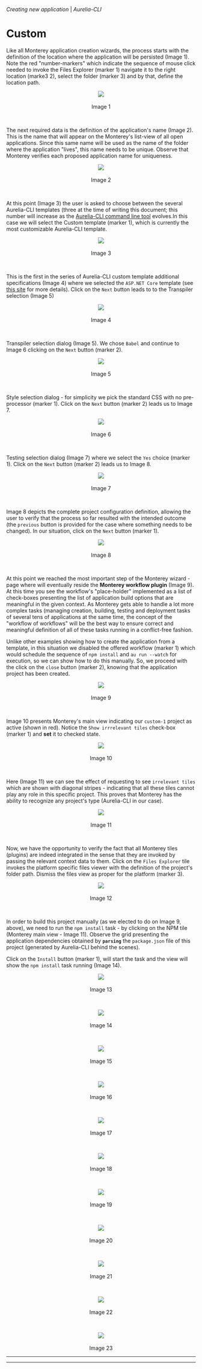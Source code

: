 _Creating new application_ | _Aurelia-CLI_
# Custom
Like all Monterey application creation wizards, the process starts with the definition of the location where the application will be persisted (Image 1). Note the red "number-markers" which indicate the sequence of mouse click needed to invoke the Files Explorer (marker 1) navigate it to the right location (marke3 2), select the folder (marker 3) and by that, define the location path.

<p align=center>
  <img src="https://cloud.githubusercontent.com/assets/2712405/17986728/234d84be-6aea-11e6-8320-0c10376ef56c.png"></img>
 <br><br>
Image 1
</p>

<br>

The next required data is the definition of the application's name (Image 2). This is the name that will appear on the Monterey's list-view of all open applications. Since this same name will be used as the name of the folder where the application "lives", this name needs to be unique. Observe that Monterey verifies each proposed application name for uniqueness.

<p align=center>
  <img src="https://cloud.githubusercontent.com/assets/2712405/17986764/5f872ade-6aea-11e6-8fd4-7ffb08f3a999.png"></img>
 <br><br>
Image 2
</p>

<br>

At this point (Image 3) the user is asked to choose between the several Aurelia-CLI templates (three at the time of writing this document; this number will increase as the [Aurelia-CLI command line tool](https://github.com/aurelia/cli/blob/master/README.md) evolves.In this case we will select the Custom template (marker 1), which is currently the most customizable Aurelia-CLI template.

<p align=center>
  <img src="https://cloud.githubusercontent.com/assets/2712405/17986798/8f3c7e0a-6aea-11e6-83b7-0fa3c9250952.png"></img>
 <br><br>
Image 3
</p>

<br>

This is the first in the series of Aurelia-CLI custom template additional specifications (Image 4) where we selected the `ASP.NET Core` template (see [this site](http://www.asp.net/core) for more details). Click on the `Next` button leads to to the Transpiler selection (Image 5)

<p align=center>
  <img src="https://cloud.githubusercontent.com/assets/2712405/17986829/b45245a8-6aea-11e6-9793-cf35c6ae3620.png"></img>
 <br><br>
Image 4
</p>

<br>

Transpiler selection dialog (Image 5). We chose `Babel` and continue to Image 6 clicking on the `Next` button (marker 2).

<p align=center>
  <img src="https://cloud.githubusercontent.com/assets/2712405/17986865/dc0b6070-6aea-11e6-8a87-72c8692a5e89.png"></img>
 <br><br>
Image 5
</p>

<br>

Style selection dialog - for simplicity we pick the standard CSS with no pre-processor (marker 1). Click on the `Next` button (marker 2) leads us to Image 7.

<p align=center>
  <img src="https://cloud.githubusercontent.com/assets/2712405/17986897/067f9592-6aeb-11e6-9041-705d93ebdf6e.png"></img>
 <br><br>
Image 6
</p>

<br>

Testing selection dialog (Image 7) where we select the `Yes` choice (marker 1). Click on the `Next` button (marker 2) leads us to Image 8.

<p align=center>
  <img src="https://cloud.githubusercontent.com/assets/2712405/17986934/2dd77218-6aeb-11e6-99ca-e2bef5583ca8.png"></img>
 <br><br>
Image 7
</p>

<br>

Image 8 depicts the complete project configuration definition, allowing the user to verify that the process so far resulted with the intended outcome (the `previous` button is provided for the case where something needs to be changed). In our situation, click on the `Next` button (marker 1).
<p align=center>
  <img src="https://cloud.githubusercontent.com/assets/2712405/17986961/5b4b6d80-6aeb-11e6-90c8-d2d4922f137b.png"></img>
 <br><br>
Image 8
</p>

<br>

At this point we reached the most important step of the Monterey wizard - page where will eventually reside the **Monterey workflow plugin** (Image 9). At this time you see the workflow's "place-holder" implemented as a list of check-boxes presenting the list of application build options that are meaningful in the given context. As Monterey gets able to handle a lot more complex tasks (managing creation, building, testing and deployment tasks of several tens of applications at the same time, the concept of the "workflow of workflows" will be the best way to ensure correct and meaningful definition of all of these tasks running in a conflict-free fashion.

Unlike other examples showing how to create the application from a template, in this situation we disabled the offered workflow (marker 1) which would schedule the sequence of `npm install` and `au run --watch` for execution, so we can show how to do this manually. So, we proceed with the click on the `close` button (marker 2), knowing that the application project has been created.

<p align=center>
  <img src="https://cloud.githubusercontent.com/assets/2712405/17987075/fcf8937e-6aeb-11e6-9dc3-5f511a4a8e66.png"></img>
 <br><br>
Image 9
</p>

<br>

Image 10 presents Monterey's main view indicating our `custom-1` project as active (shown in red). Notice the `Show irrrelevant tiles` check-box (marker 1) and **set** it to checked state.

<p align=center>
  <img src="https://cloud.githubusercontent.com/assets/2712405/17987184/9031b0f8-6aec-11e6-8620-235c930e533a.png"></img>
 <br><br>
Image 10
</p>

<br>


Here (Image 11) we can see the effect of requesting to see `irrelevant tiles` which are shown with diagonal stripes - indicating that all these tiles cannot play any role in this specific project. This proves that Monterey has the ability to recognize any project's type (Aurelia-CLI in our case).

<p align=center>
  <img src="https://cloud.githubusercontent.com/assets/2712405/17987221/cdd13780-6aec-11e6-993c-767339ef3a0b.png"></img>
 <br><br>
Image 11
</p>

<br>

Now, we have the opportunity to verify the fact that all Monterey tiles (plugins) are indeed integrated in the sense that they are invoked by passing the relevant context data to them. Click on the `Files Explorer` tile invokes the platform specific files viewer with the definition of the project's folder path. Dismiss the files view as proper for the platform (marker 3).

<p align=center>
  <img src="https://cloud.githubusercontent.com/assets/2712405/17987264/02271f7c-6aed-11e6-9e1c-a9be6c35f679.png"></img>
 <br><br>
Image 12
</p>

<br>

In order to build this project manually (as we elected to do on Image 9, above), we need to run the `npm install` task - by clicking on the NPM tile (Monterey main view - Image 11). Observe the grid presenting the application dependencies obtained by **`parsing`** the `package.json` file of this project (generated by Aurelia-CLI behind the scenes). 

Click on the `Install` button (marker 1), will start the task and the view will show the `npm install` task running (Image 14). 

<p align=center>
  <img src="https://cloud.githubusercontent.com/assets/2712405/17987306/323a0508-6aed-11e6-89da-636cce6e1204.png"></img>
 <br><br>
Image 13
</p>

<br>
<p align=center>
  <img src="https://cloud.githubusercontent.com/assets/2712405/17987327/5569740a-6aed-11e6-9484-41bd3a7089cb.png"></img>
 <br><br>
Image 14
</p>

<br>
<p align=center>
  <img src="https://cloud.githubusercontent.com/assets/2712405/17987362/8e974856-6aed-11e6-8e7b-699e376887b8.png"></img>
 <br><br>
Image 15
</p>

<br>
<p align=center>
  <img src="https://cloud.githubusercontent.com/assets/2712405/17987392/bc070e20-6aed-11e6-976c-4aa1392ed057.png"></img>
 <br><br>
Image 16
</p>

<br>
<p align=center>
  <img src="https://cloud.githubusercontent.com/assets/2712405/17987419/e97b3958-6aed-11e6-9306-3d347848437b.png"></img>
 <br><br>
Image 17
</p>

<br>
<p align=center>
  <img src="https://cloud.githubusercontent.com/assets/2712405/17987453/1281d9c4-6aee-11e6-8215-03378c0dfe59.png"></img>
 <br><br>
Image 18
</p>

<br>
<p align=center>
  <img src="https://cloud.githubusercontent.com/assets/2712405/17987505/446edefa-6aee-11e6-81f8-8136b563b869.png"></img>
 <br><br>
Image 19
</p>

<br>
<p align=center>
  <img src="https://cloud.githubusercontent.com/assets/2712405/17987536/6dbc0e68-6aee-11e6-8d04-0842d3aadc93.png"></img>
 <br><br>
Image 20
</p>

<br>
<p align=center>
  <img src="https://cloud.githubusercontent.com/assets/2712405/17987589/aa726d70-6aee-11e6-92f9-8f2a731ae00a.png"></img>
 <br><br>
Image 21
</p>

<br>
<p align=center>
  <img src="https://cloud.githubusercontent.com/assets/2712405/17987630/f4118ccc-6aee-11e6-8b91-e5ab16aaa08b.png"></img>
 <br><br>
Image 22
</p>

<br>
<p align=center>
  <img src="https://cloud.githubusercontent.com/assets/2712405/17987661/1b0f1d1c-6aef-11e6-88bb-dcfcff04225d.png"></img>
 <br><br>
Image 23
</p>

***
***












